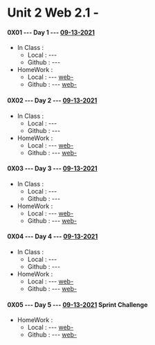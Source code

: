 # Unit 2 Web 2.1 - 




#### 0X01 --- Day 1 --- [09-13-2021](<#>) 

* In Class :
    * Local  : --- [](<#>)
    * Github : --- [](<https://github.com/>)
* HomeWork :
    * Local  : --- [web-](<#>)
    * Github : --- [web-](<https://github.com/>)

#### 0X02 --- Day 2 --- [09-13-2021](<#>) 

* In Class :
    * Local  : --- [](<#>)
    * Github : --- [](<https://github.com/>)
* HomeWork :
    * Local  : --- [web-](<#>)
    * Github : --- [web-](<https://github.com/>)

#### 0X03 --- Day 3 --- [09-13-2021](<#>) 

* In Class :
    * Local  : --- [](<#>)
    * Github : --- [](<https://github.com/>)
* HomeWork :
    * Local  : --- [web-](<#>)
    * Github : --- [web-](<https://github.com/>)

#### 0X04 --- Day 4 --- [09-13-2021](<#>)

* In Class :
    * Local  : --- [](<#>)
    * Github : --- [](<https://github.com/>)
* HomeWork :
    * Local  : --- [web-](<#>)
    * Github : --- [web-](<https://github.com/>)

#### 0X05 --- Day 5 --- [09-13-2021](<#>) Sprint Challenge

* HomeWork :
    * Local  : --- [web-](<#>)
    * Github : --- [web-](<https://github.com/>)